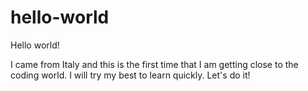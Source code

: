 # hello-world

Hello world!

I came from Italy and this is the first time that I am getting close to the coding world. I will try my best to learn quickly. Let's do it!
